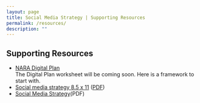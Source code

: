 ```yaml
---
layout: page
title: Social Media Strategy | Supporting Resources
permalink: /resources/
description: ""
---
```


## Supporting Resources

<ul>
  <li>
  <a href="../digitalplan/" target="_blank">NARA Digital Plan</a><br>
  The Digital Plan worksheet will be coming soon. Here is a framework to start with.
  </li>
  <li>
  <a href="../assets/images/Social media strategy 8.5 x 11 (2).jpg" target="_blank">Social media strategy 8.5 x 11</a>
  (<a href="https://github.com/nara-web/social-media-strategy/blob/gh-pages/assets/images/Social%20Media%20Strategy%208.5%20x%2011.pdf" target="_blank">PDF</a>)
  </li>
  <li>
  <a href="https://github.com/nara-web/social-media-strategy/blob/gh-pages/assets/images/ACTIVESocialMediaStrategyFY17-20.pdf" target="_blank">Social Media Strategy</a>(PDF)
</li>
</ul>

